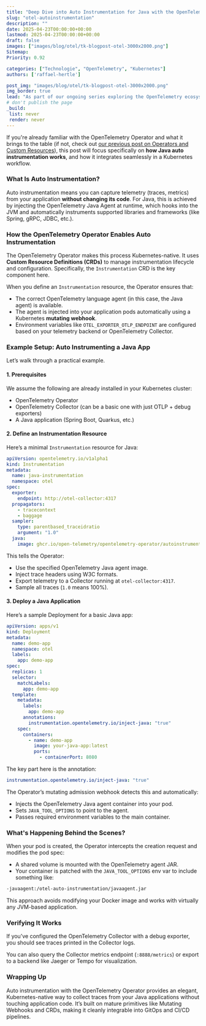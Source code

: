 ```yaml
---
title: "Deep Dive into Auto Instrumentation for Java with the OpenTelemetry Operator in Kubernetes"
slug: "otel-autoinstrumentation"
description: ""
date: 2025-04-23T00:00:00+00:00
lastmod: 2025-04-23T00:00:00+00:00
draft: false
images: ["images/blog/otel/tk-blogpost-otel-3000x2000.png"]
Sitemap:
Priority: 0.92

categories: ["Technologie", "OpenTelemetry", "Kubernetes"]
authors: ['raffael-hertle']

post_img: "images/blog/otel/tk-blogpost-otel-3000x2000.png"
img_border: true
lead: "As part of our ongoing series exploring the OpenTelemetry ecosystem in Kubernetes-native environments, today we’ll look under the hood at one of its most powerful features: **auto instrumentation for applications via the OpenTelemetry Operator**."
# don't publish the page
_build:
 list: never
 render: never
---
```


If you're already familiar with the OpenTelemetry Operator and what it brings to the table (if not, check out [our previous post on Operators and Custom Resources](http://tim-koko.ch/blog/operators-custom-resources/)), this post will focus specifically on **how Java auto instrumentation works**, and how it integrates seamlessly in a Kubernetes workflow.

### What Is Auto Instrumentation?

Auto instrumentation means you can capture telemetry (traces, metrics) from your application **without changing its code**. For Java, this is achieved by injecting the OpenTelemetry Java Agent at runtime, which hooks into the JVM and automatically instruments supported libraries and frameworks (like Spring, gRPC, JDBC, etc.).

### How the OpenTelemetry Operator Enables Auto Instrumentation

The OpenTelemetry Operator makes this process Kubernetes-native. It uses **Custom Resource Definitions (CRDs)** to manage instrumentation lifecycle and configuration. Specifically, the `Instrumentation` CRD is the key component here.

When you define an `Instrumentation` resource, the Operator ensures that:

* The correct OpenTelemetry language agent (in this case, the Java agent) is available.
* The agent is injected into your application pods automatically using a Kubernetes **mutating webhook**.
* Environment variables like `OTEL_EXPORTER_OTLP_ENDPOINT` are configured based on your telemetry backend or OpenTelemetry Collector.

### Example Setup: Auto Instrumenting a Java App

Let’s walk through a practical example.

#### 1. Prerequisites

We assume the following are already installed in your Kubernetes cluster:

* OpenTelemetry Operator
* OpenTelemetry Collector (can be a basic one with just OTLP + debug exporters)
* A Java application (Spring Boot, Quarkus, etc.)

#### 2. Define an Instrumentation Resource

Here’s a minimal `Instrumentation` resource for Java:

```yaml
apiVersion: opentelemetry.io/v1alpha1
kind: Instrumentation
metadata:
  name: java-instrumentation
  namespace: otel
spec:
  exporter:
    endpoint: http://otel-collector:4317
  propagators:
    - tracecontext
    - baggage
  sampler:
    type: parentbased_traceidratio
    argument: "1.0"
  java:
    image: ghcr.io/open-telemetry/opentelemetry-operator/autoinstrumentation-java:latest
```

This tells the Operator:

* Use the specified OpenTelemetry Java agent image.
* Inject trace headers using W3C formats.
* Export telemetry to a Collector running at `otel-collector:4317`.
* Sample all traces (`1.0` means 100%).

#### 3. Deploy a Java Application

Here’s a sample Deployment for a basic Java app:

```yaml
apiVersion: apps/v1
kind: Deployment
metadata:
  name: demo-app
  namespace: otel
  labels:
    app: demo-app
spec:
  replicas: 1
  selector:
    matchLabels:
      app: demo-app
  template:
    metadata:
      labels:
        app: demo-app
      annotations:
        instrumentation.opentelemetry.io/inject-java: "true"
    spec:
      containers:
        - name: demo-app
          image: your-java-app:latest
          ports:
            - containerPort: 8080
```

The key part here is the annotation:

```yaml
instrumentation.opentelemetry.io/inject-java: "true"
```

The Operator’s mutating admission webhook detects this and automatically:

* Injects the OpenTelemetry Java agent container into your pod.
* Sets `JAVA_TOOL_OPTIONS` to point to the agent.
* Passes required environment variables to the main container.

### What's Happening Behind the Scenes?

When your pod is created, the Operator intercepts the creation request and modifies the pod spec:

* A shared volume is mounted with the OpenTelemetry agent JAR.
* Your container is patched with the `JAVA_TOOL_OPTIONS` env var to include something like:

```sh
-javaagent:/otel-auto-instrumentation/javaagent.jar
```

This approach avoids modifying your Docker image and works with virtually any JVM-based application.

### Verifying It Works

If you’ve configured the OpenTelemetry Collector with a debug exporter, you should see traces printed in the Collector logs.

You can also query the Collector metrics endpoint (`:8888/metrics`) or export to a backend like Jaeger or Tempo for visualization.

### Wrapping Up

Auto instrumentation with the OpenTelemetry Operator provides an elegant, Kubernetes-native way to collect traces from your Java applications without touching application code. It’s built on mature primitives like Mutating Webhooks and CRDs, making it cleanly integrable into GitOps and CI/CD pipelines.
